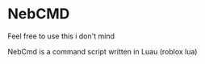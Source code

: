 # NebCMD

Feel free to use this i don't mind

NebCmd is a command script written in Luau (roblox lua)
